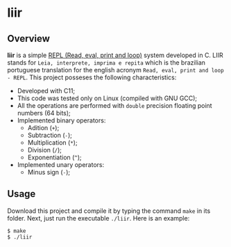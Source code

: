 # liir

## Overview

**liir** is a simple [REPL (Read, eval, print and loop)](https://en.wikipedia.org/wiki/Read%E2%80%93eval%E2%80%93print_loop) system developed in C. LIIR stands for `Leia, interprete, imprima e repita` which is the brazilian portuguese translation for the english acronym `Read, eval, print and loop - REPL`. 
This project posseses the following characteristics:

- Developed with C11;
- This code was tested only on Linux (compiled with GNU GCC);
- All the operations are performed with `double` precision floating point numbers (64 bits);
- Implemented binary operators:
    - Adition (`+`);
    - Subtraction (`-`);
    - Multiplication (`*`);
    - Division (`/`);
    - Exponentiation (`^`);
- Implemented unary operators:
    - Minus sign (`-`);

## Usage

Download this project and compile it by typing the command `make` in its folder. Next, just run the executable `./liir`. Here is an example:

```console
$ make
$ ./liir
```